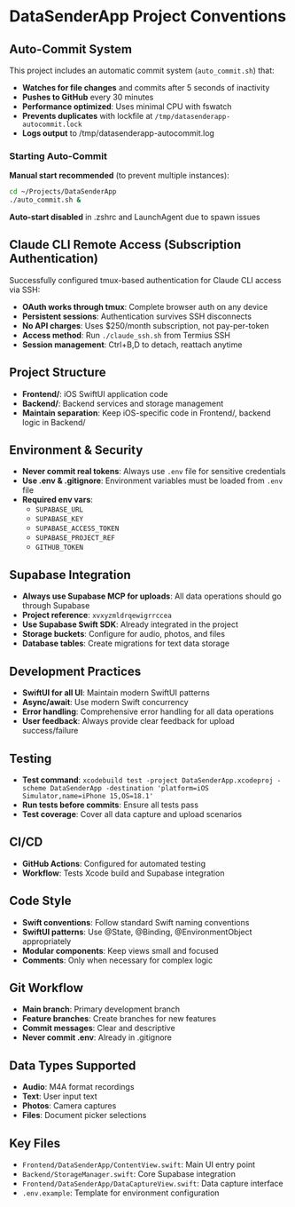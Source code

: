 # DataSenderApp Project Conventions

## Auto-Commit System
This project includes an automatic commit system (`auto_commit.sh`) that:
- **Watches for file changes** and commits after 5 seconds of inactivity
- **Pushes to GitHub** every 30 minutes
- **Performance optimized**: Uses minimal CPU with fswatch
- **Prevents duplicates** with lockfile at `/tmp/datasenderapp-autocommit.lock`
- **Logs output** to /tmp/datasenderapp-autocommit.log

### Starting Auto-Commit
**Manual start recommended** (to prevent multiple instances):
```bash
cd ~/Projects/DataSenderApp
./auto_commit.sh &
```

**Auto-start disabled** in .zshrc and LaunchAgent due to spawn issues

## Claude CLI Remote Access (Subscription Authentication)
Successfully configured tmux-based authentication for Claude CLI access via SSH:
- **OAuth works through tmux**: Complete browser auth on any device
- **Persistent sessions**: Authentication survives SSH disconnects
- **No API charges**: Uses $250/month subscription, not pay-per-token
- **Access method**: Run `./claude_ssh.sh` from Termius SSH
- **Session management**: Ctrl+B,D to detach, reattach anytime

## Project Structure
- **Frontend/**: iOS SwiftUI application code
- **Backend/**: Backend services and storage management
- **Maintain separation**: Keep iOS-specific code in Frontend/, backend logic in Backend/

## Environment & Security
- **Never commit real tokens**: Always use `.env` file for sensitive credentials
- **Use .env & .gitignore**: Environment variables must be loaded from `.env` file
- **Required env vars**:
  - `SUPABASE_URL`
  - `SUPABASE_KEY`
  - `SUPABASE_ACCESS_TOKEN`
  - `SUPABASE_PROJECT_REF`
  - `GITHUB_TOKEN`

## Supabase Integration
- **Always use Supabase MCP for uploads**: All data operations should go through Supabase
- **Project reference**: `xvxyzmldrqewigrrccea`
- **Use Supabase Swift SDK**: Already integrated in the project
- **Storage buckets**: Configure for audio, photos, and files
- **Database tables**: Create migrations for text data storage

## Development Practices
- **SwiftUI for all UI**: Maintain modern SwiftUI patterns
- **Async/await**: Use modern Swift concurrency
- **Error handling**: Comprehensive error handling for all data operations
- **User feedback**: Always provide clear feedback for upload success/failure

## Testing
- **Test command**: `xcodebuild test -project DataSenderApp.xcodeproj -scheme DataSenderApp -destination 'platform=iOS Simulator,name=iPhone 15,OS=18.1'`
- **Run tests before commits**: Ensure all tests pass
- **Test coverage**: Cover all data capture and upload scenarios

## CI/CD
- **GitHub Actions**: Configured for automated testing
- **Workflow**: Tests Xcode build and Supabase integration

## Code Style
- **Swift conventions**: Follow standard Swift naming conventions
- **SwiftUI patterns**: Use @State, @Binding, @EnvironmentObject appropriately
- **Modular components**: Keep views small and focused
- **Comments**: Only when necessary for complex logic

## Git Workflow
- **Main branch**: Primary development branch
- **Feature branches**: Create branches for new features
- **Commit messages**: Clear and descriptive
- **Never commit .env**: Already in .gitignore

## Data Types Supported
- **Audio**: M4A format recordings
- **Text**: User input text
- **Photos**: Camera captures
- **Files**: Document picker selections

## Key Files
- `Frontend/DataSenderApp/ContentView.swift`: Main UI entry point
- `Backend/StorageManager.swift`: Core Supabase integration
- `Frontend/DataSenderApp/DataCaptureView.swift`: Data capture interface
- `.env.example`: Template for environment configuration